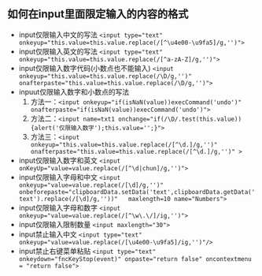 ## 如何在input里面限定输入的内容的格式
* input仅限输入中文的写法
`<input type="text" onkeyup="this.value=this.value.replace(/[^\u4e00-\u9fa5]/g,'')">` 
*  input仅限输入英文的写法
`<input type="text" onkeyup="this.value=this.value.replace(/[^a-zA-Z]/g,'')"> `
* input仅限输入数字代码(小数点也不能输入)
`<input onkeyup="this.value=this.value.replace(/\D/g,'')" onafterpaste="this.value=this.value.replace(/\D/g,'')">  `
* inpuut仅限输入数字和小数点的写法
  1. 方法一：`<input onkeyup="if(isNaN(value))execCommand('undo')" onafterpaste="if(isNaN(value))execCommand('undo')">`  
  2. 方法二：`<input name=txt1 onchange="if(/\D/.test(this.value)){alert('仅限输入数字');this.value='';}">`  
  3. 方法三：`<input onkeyup="this.value=this.value.replace(/[^\d.]/g,'')" onafterpaste="this.value=this.value.replace(/[^\d.]/g,'')" >`
* input仅限输入数字和英文
`<input onKeyUp="value=value.replace(/[^\d|chun]/g,'')">  `
* input仅限输入字母和中文
`<input onkeyup="value=value.replace(/[\d]/g,'')" onbeforepaste="clipboardData.setData('text',clipboardData.getData('text').replace(/[\d]/g,''))"   maxlength=10 name="Numbers">`
* input仅限输入字母和数字
`<input onkeyup="value=value.replace(/[^\w\.\/]/ig,'')">`
* input仅限输入限制数量
`<input maxlength="30">`
* input禁止输入中文
`<input type="text" onkeyup="value=value.replace(/[\u4e00-\u9fa5]/ig,'')"/> `
* input禁止右键菜单粘贴
`<input type="text" onkeydown="fncKeyStop(event)" onpaste="return false" oncontextmenu = "return false">`

